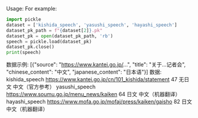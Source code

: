 Usage:
For example:
```python
import pickle
dataset = ['kishida_speech', 'yasushi_speech', 'hayashi_speech']
dataset_pk_path = f"{dataset[2]}.pk"
dataset_pk = open(dataset_pk_path, 'rb')
speech = pickle.load(dataset_pk)
dataset_pk.close()
print(speech)
```
数据示例:
[{"source": "https://www.kantei.go.jp/...",
"title": "关于...记者会",
"chinese_content": "中文",
"japanese_content": "日本语"}]
数据:
kishida_speech https://www.kantei.go.jp/cn/101_kishida/statement 47 无日文 中文（官方参考）
yasushi_speech https://www.soumu.go.jp/menu_news/kaiken 64 日文 中文（机器翻译）
hayashi_speech https://www.mofa.go.jp/mofaj/press/kaiken/gaisho 82 日文 中文（机器翻译）
